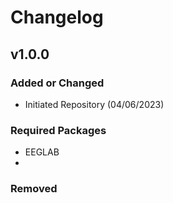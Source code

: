# Changelog

## v1.0.0

### Added or Changed
- Initiated Repository (04/06/2023)

### Required Packages
- EEGLAB
- 

### Removed
